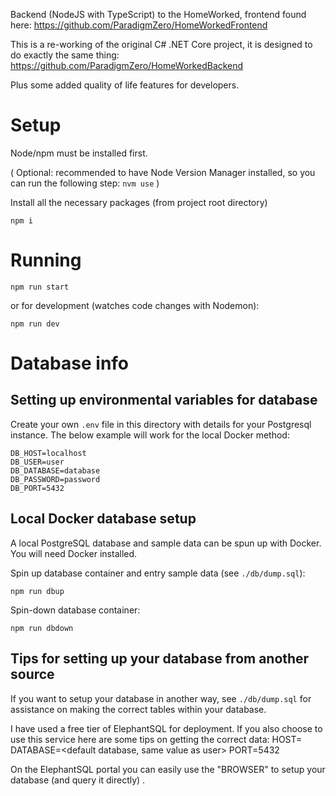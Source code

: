 Backend (NodeJS with TypeScript) to the HomeWorked, frontend found here: <https://github.com/ParadigmZero/HomeWorkedFrontend>

This is a re-working of the original C# .NET Core project, it is designed to do exactly the same thing:
<https://github.com/ParadigmZero/HomeWorkedBackend>

Plus some added quality of life features for developers.

# Setup

Node/npm must be installed first.

(
Optional: recommended to have Node Version Manager installed, so you can run the following step:
`nvm use`
)

Install all the necessary packages (from project root directory)

`npm i`

# Running

`npm run start`

or for development (watches code changes with Nodemon):

`npm run dev`

# Database info

## Setting up environmental variables for database

Create your own `.env` file in this directory with details for your Postgresql instance. The below example will work for the local Docker method:

```
DB_HOST=localhost
DB_USER=user
DB_DATABASE=database
DB_PASSWORD=password
DB_PORT=5432
```

## Local Docker database setup

A local PostgreSQL database and sample data can be spun up with Docker. You will need Docker installed.

Spin up database container and entry sample data (see `./db/dump.sql`):

`npm run dbup`

Spin-down database container:

`npm run dbdown`

## Tips for setting up your database from another source

If you want to setup your database in another way, see `./db/dump.sql` for assistance on making the correct tables within your database.

I have used a free tier of ElephantSQL for deployment. If you also choose to use this service here are some tips on getting the correct data:
HOST=<server url>
DATABASE=<default database, same value as user>
PORT=5432

On the ElephantSQL portal you can easily use the "BROWSER" to setup your database (and query it directly) .